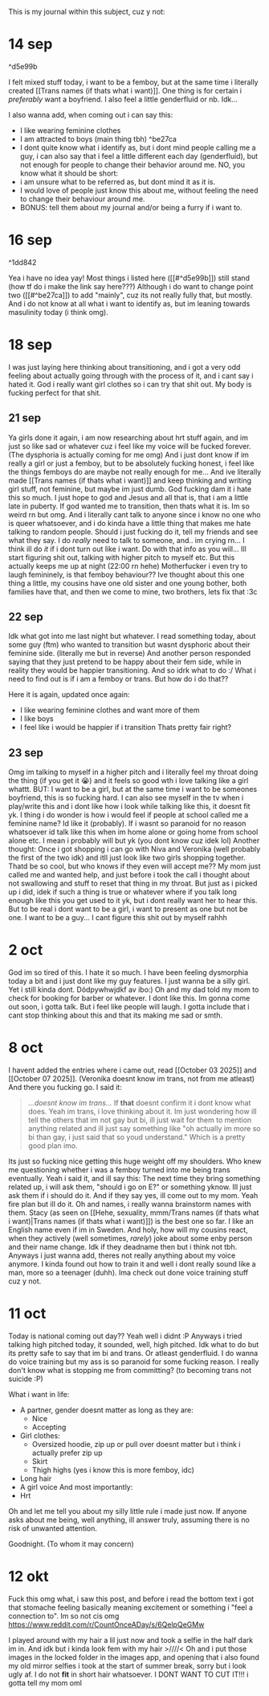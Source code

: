 This is my journal within this subject, cuz y not:
# 14 sep

^d5e99b

I felt mixed stuff today, i want to be a femboy, but at the same time i literally created [[Trans names (if thats what i want)]]. One thing is for certain i *preferably* want a boyfriend. I also feel a little genderfluid or nb. Idk...

I also wanna add, when coming out i can say this:
- I like wearing feminine clothes
- I am attracted to boys (main thing tbh) ^be27ca
- I dont quite know what i identify as, but i dont mind people calling me a guy, i can also say that i feel a little different each day (genderfluid), but not enough for people to change their behavior around me. NO, you know what it should be short:
- i am unsure what to be referred as, but dont mind it as it is.
- I would love of people just know this about me, without feeling the need to change their behaviour around me.
- BONUS: tell them about my journal and/or being a furry if i want to.
# 16 sep

^1dd842

Yea i have no idea yay!
Most things i listed here ([[#^d5e99b]]) still stand (how tf do i make the link say here???) Although i do want to change point two ([[#^be27ca]]) to add "mainly", cuz its not really fully that, but mostly. And i do not know at all what i want to identify as, but im leaning towards masulinity today (i think omg).

# 18 sep
I was just laying here thinking about transitioning, and i got a very odd feeling about actually going through with the process of it, and i cant say i hated it.  God i really want girl clothes so i can try that shit out. My body is fucking perfect for that shit.

## 21 sep
Ya girls done it again, i am now researching about hrt stuff again, and im just so like sad or whatever cuz i feel like my voice will be fucked forever. (The dysphoria is actually coming for me omg) And i just dont know if im really a girl or just a femboy, but to be absolutely fucking honest, i feel like the things femboys do are maybe not really enough for me... And ive literally made [[Trans names (if thats what i want)]] and keep thinking and writing girl stuff, not feminine, but maybe im just dumb. God fucking dam it i hate this so much. I just hope to god and Jesus and all that is, that i am a little late in puberty. If god wanted me to transition, then thats what it is. Im so weird rn but omg. And i literally cant talk to anyone since i know no one who is queer whatsoever, and i do kinda have a little thing that makes me hate talking to random people. Should i just fucking do it, tell my friends and see what they say. I do *really* need to talk to someone, and.. im crying rn... I think ill do *it* if i dont turn out like i want. Do with that info as you will...
Ill start figuring shit out, talking with higher pitch to myself etc. But this actually keeps me up at night (22:00 rn hehe)
Motherfucker i even try to laugh femininely, is that femboy behaviour??
Ive thought about this one thing a little, my cousins have one old sister and one young bother, both families have that, and then we come to mine, two brothers, lets fix that :3c

## 22 sep
Idk what got into me last night but whatever.
I read something today, about some guy (ftm) who wanted to transition but wasnt dysphoric about their feminine side. (literally me but in reverse) And another person responded saying that they just pretend to be happy about their fem side, while in reality they would be happier transitioning. And so idrk what to do :/
What i need to find out is if i am a femboy or trans. But how do i do that??

Here it is again, updated once again:

- I like wearing feminine clothes and want more of them
- I like boys
- I feel like i would be happier if i transition
Thats pretty fair right?

## 23 sep
Omg im talking to myself in a higher pitch and i literally feel my throat doing the thing (if you get it 😭) and it feels so good wth i love talking like a girl whattt. BUT:
I want to be a girl, but at the same time i want to be someones boyfriend, this is so fucking hard. I can also see myself in the tv when i play/write this and i dont like how i look while talking like this, it doesnt fit yk. I thing i do wonder is how i would feel if people at school called me a feminine name? Id like it (probably).
If i wasnt so paranoid for no reason whatsoever id talk like this when im home alone or going home from school alone etc. I mean i probably will but yk (you dont know cuz idek lol)
Another thought:
Once i got shopping i can go with Niva and Veronika (well probably the first of the two idk) and itll just look like two girls shopping together. Thatd be so cool, but who knows if they even will accept me??
My mom just called me and wanted help, and just before i took the call i thought about not swallowing and stuff to reset that thing in my throat. But just as i picked up i did, idek if such a thing is true or whatever where if you talk long enough like this you get used to it yk, but i dont really want her to hear this.
But to be real i dont want to be a girl, i want to present as one but not be one. I want to be a guy... I cant figure this shit out by myself rahhh
# 2 oct
God im so tired of this. I hate it so much. I have been feeling dysmorphia today a bit and i just dont like my guy features. I just wanna be a silly girl. Yet i still kinda dont. Dödpywhwjdkf av ibo:)
Oh and my dad told my mom to check for booking for barber or whatever. I dont like this. Im gonna come out soon, i gotta talk. But i feel like people will laugh. I gotta include that i cant stop thinking about this and that its making me sad or smth.

# 8 oct
I havent added the entries where i came out, read [[October 03 2025]] and [[October 07 2025]]. (Veronika doesnt know im trans, not from me atleast) And there you fucking go. I said it:
>*...doesnt know im trans...*
If **that** doesnt confirm it i dont know what does.
Yeah im trans, i love thinking about it. Im just wondering how ill tell the others that im not gay but bi, ill just wait for them to mention anything related and ill just say something like "oh actually im more so bi than gay, i just said that so youd understand." Which is a pretty good plan imo.

Its just so fucking nice getting this huge weight off my shoulders. Who knew me questioning whether i was a femboy turned into me being trans eventually. Yeah i said it, and ill say this:
The next time they bring something related up, i will ask them, "should i go on E?" or something yknow. Ill just ask them if i should do it. And if they say yes, ill come out to my mom. Yeah fire plan but ill do it. Oh and names, i really wanna brainstorm names with them. Stacy (as seen on [[Hehe, sexuality, mmm/Trans names (if thats what i want)|Trans names (if thats what i want)]]) is the best one so far. I like an English name even if im in Sweden. And holy, how will my cousins react, when they actively (well sometimes, *rarely*) joke about some enby person and their name change. Idk if they deadname then but i think not tbh. Anyways i just wanna add, theres not really anything about my voice anymore. I kinda found out how to train it and well i dont really sound like a man, more so a teenager (duhh).
Ima check out done voice training stuff cuz y not.
# 11 oct
Today is national coming out day?? Yeah well i didnt :P
Anyways i tried talking high pitched today, it sounded, well, high pitched. Idk what to do but its pretty safe to say that im bi and trans. Or atleast genderfluid. I do wanna do voice training but my ass is so paranoid for some fucking reason.
I really don't know what is stopping me from committing? (to becoming trans not suicide :P)

What i want in life:
- A partner, gender doesnt matter as long as they are:
	- Nice
	- Accepting
- Girl clothes:
	- Oversized hoodie, zip up or pull over doesnt matter but i think i actually prefer zip up
	- Skirt
	- Thigh highs (yes i know this is more femboy, idc)
- Long hair
- A girl voice
And most importantly:
- Hrt

Oh and let me tell you about my silly little rule i made just now. If anyone asks about me being, well anything, ill answer truly, assuming there is no risk of unwanted attention.

Goodnight. (To whom it may concern)
# 12 okt
Fuck this omg what, i saw this post, and before i read the bottom text i got that stomache feeling basically meaning excitement or something i "feel a connection to". Im so not cis omg
https://www.reddit.com/r/CountOnceADay/s/6QelpQeGMw

I played around with my hair a lil just now and took a selfie in the half dark im in. And idk but i kinda look fem with my hair >////<
Oh and i put those images in the locked folder in the images app, and opening that i also found my old mirror selfies i took at the start of summer break, sorry but i look ugly af. I do not **fit** in short hair whatsoever. I DONT WANT TO CUT IT!!! i gotta tell my mom oml